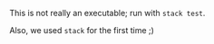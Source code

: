 This is not really an executable; run with `stack test`.

Also, we used `stack` for the first time ;)
